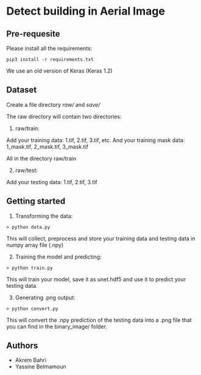 # Detect building in Aerial Image

## Pre-requesite 

Please install all the requirements:

```
pip3 install -r requirements.txt
```

We use an old version of Keras (Keras 1.2)

## Dataset

Create a file directory _raw/_ and _save/_ 

The raw directory will contain two directories:

1. raw/train:

Add your training data: 1.tif, 2.tif, 3.tif, etc.
And your training mask data: 1_mask.tif, 2_mask.tif, 3_mask.tif

All in the directory raw/train

2. raw/test:

Add your testing data: 1.tif, 2.tif, 3.tif 

## Getting started

1. Transforming the data:

```
> python data.py
```

This will collect, preprocess and store your training data and testing data in numpy array file (.npy)

2. Training the model and predicting:

```
> python train.py
```

This will train your model, save it as unet.hdf5 and use it to predict your testing data.

3. Generating .png output:

```
> python convert.py
```

This will convert the .npy prediction of the testing data into a .png file that you can find in the binary_image/ folder.

## Authors

* Akrem Bahri
* Yassine Belmamoun

